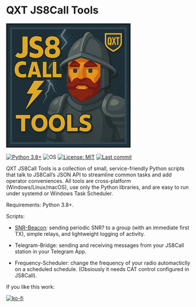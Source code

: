 # QXT JS8Call Tools

![Logo](QXT-JS8Call-Tools-small.png)

<!-- Badges -->
[![Python 3.8+](https://img.shields.io/badge/Python-3.8%2B-3776AB?logo=python&logoColor=white)](#)
![OS](https://img.shields.io/badge/OS-Windows%20|%20Linux%20|%20macOS-000000)
[![License: MIT](https://img.shields.io/badge/License-MIT-yellow.svg)](LICENSE)
[![Last commit](https://img.shields.io/github/last-commit/QuixoteSystems/QXT-JS8Call-Tools)](https://github.com/QuixoteSystems/QXT-JS8Call-Tools/commits/main)


QXT JS8Call Tools is a collection of small, service-friendly Python scripts that talk to JS8Call’s JSON API to streamline common tasks and add operator conveniences. All tools are cross-platform (Windows/Linux/macOS), use only the Python libraries, and are easy to run under systemd or Windows Task Scheduler.

Requirements: Python 3.8+.

Scripts:
- [SNR-Beacon](https://github.com/QuixoteSystems/QXT-JS8Call-Tools/tree/main/SNR-Beacon): sending periodic SNR? to a group (with an immediate first TX), simple relays, and lightweight logging of activity. 

- Telegram-Bridge: sending and receiving messages from your JS8Call station in your Telegram App.

- Frequency-Scheduler: change the frequency of your radio automacticlly on a scheduled schedule. (Obsiously it needs CAT control configured in JS8Call).

  
If you like this work:

[![ko-fi](https://ko-fi.com/img/githubbutton_sm.svg)](https://ko-fi.com/M4M81CV1EX)
